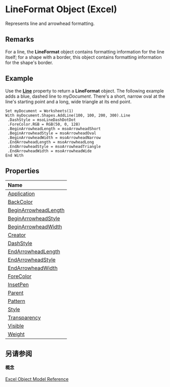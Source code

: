 
# LineFormat Object (Excel)

Represents line and arrowhead formatting.


## Remarks

 For a line, the **LineFormat** object contains formatting information for the line itself; for a shape with a border, this object contains formatting information for the shape's border.


## Example

Use the  **[Line](0db51c52-c77c-9c0d-9945-e467dbcce3a9.md)** property to return a **LineFormat** object. The following example adds a blue, dashed line to _myDocument_. There's a short, narrow oval at the line's starting point and a long, wide triangle at its end point.


```
Set myDocument = Worksheets(1) 
With myDocument.Shapes.AddLine(100, 100, 200, 300).Line 
 .DashStyle = msoLineDashDotDot 
 .ForeColor.RGB = RGB(50, 0, 128) 
 .BeginArrowheadLength = msoArrowheadShort 
 .BeginArrowheadStyle = msoArrowheadOval 
 .BeginArrowheadWidth = msoArrowheadNarrow 
 .EndArrowheadLength = msoArrowheadLong 
 .EndArrowheadStyle = msoArrowheadTriangle 
 .EndArrowheadWidth = msoArrowheadWide 
End With
```


## Properties



|**Name**|
|:-----|
|[Application](c90f22c9-b9e5-a91c-23fb-3301b709000a.md)|
|[BackColor](d0afc912-f982-24f2-f82d-829d410d51cf.md)|
|[BeginArrowheadLength](7116965a-601c-46b5-9cb6-6cd339cccb80.md)|
|[BeginArrowheadStyle](5f327e3f-d6bf-9709-e6bb-7be7f701899b.md)|
|[BeginArrowheadWidth](82d9b8fe-4aa5-3292-f792-c14332c2103d.md)|
|[Creator](afcb3c96-048f-e105-6c05-6bf455972284.md)|
|[DashStyle](b1a6f135-ca68-5399-9156-3044e99bf3ab.md)|
|[EndArrowheadLength](e6dd340b-9732-db7e-2efb-7003bca0aea6.md)|
|[EndArrowheadStyle](0d9eaff5-3ebc-572c-e188-d39848fa9bd2.md)|
|[EndArrowheadWidth](12148fae-ede6-9b05-9283-710f2bb68bbf.md)|
|[ForeColor](f7ba03c1-598e-3ee7-0ff6-e1d2446aba14.md)|
|[InsetPen](7a9999ad-b3a5-bae5-e068-8d85cab5ecb5.md)|
|[Parent](7451f055-1c12-db15-15c4-7941b019f0c9.md)|
|[Pattern](2485a32b-422c-fc99-df19-05e23925579c.md)|
|[Style](d01ce275-e47c-d7ce-c9a7-01f70badb244.md)|
|[Transparency](d2188be7-6720-46f6-9b09-33ea52507c7c.md)|
|[Visible](a1b3d690-b6aa-7204-51a9-e0f80bf55b8d.md)|
|[Weight](e875fbac-10a5-4285-3565-0b9f05c83d42.md)|

## 另请参阅


#### 概念


[Excel Object Model Reference](11ea8598-8a20-92d5-f98b-0da04263bf2c.md)